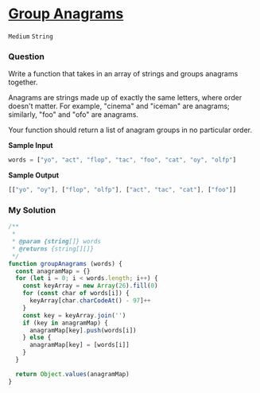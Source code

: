 # [Group Anagrams](https://www.algoexpert.io/questions/group-anagrams)

`Medium` `String`

### Question
Write a function that takes in an array of strings and groups anagrams together.

Anagrams are strings made up of exactly the same letters, where order doesn't matter. For example, "cinema" and "iceman" are anagrams; similarly, "foo" and "ofo" are anagrams.

Your function should return a list of anagram groups in no particular order.

**Sample Input**
```js
words = ["yo", "act", "flop", "tac", "foo", "cat", "oy", "olfp"]
```

**Sample Output**
```js
[["yo", "oy"], ["flop", "olfp"], ["act", "tac", "cat"], ["foo"]]
```

### My Solution
```js
/**
 * 
 * @param {string[]} words 
 * @returns {string[][]}
 */
function groupAnagrams (words) {
  const anagramMap = {}
  for (let i = 0; i < words.length; i++) {
    const keyArray = new Array(26).fill(0)
    for (const char of words[i]) {
      keyArray[char.charCodeAt() - 97]++
    }
    const key = keyArray.join('')
    if (key in anagramMap) {
      anagramMap[key].push(words[i])
    } else {
      anagramMap[key] = [words[i]]
    }
  }

  return Object.values(anagramMap)
}
```

